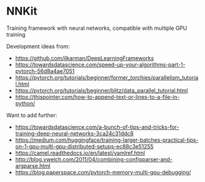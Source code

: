 # NNKit
Training framework with neural networks, compatible with multiple GPU training

Development ideas from:
 - https://github.com/ilkarman/DeepLearningFrameworks
 - https://towardsdatascience.com/speed-up-your-algorithms-part-1-pytorch-56d8a4ae7051
 - https://pytorch.org/tutorials/beginner/former_torchies/parallelism_tutorial.html
 - https://pytorch.org/tutorials/beginner/blitz/data_parallel_tutorial.html
 - https://thispointer.com/how-to-append-text-or-lines-to-a-file-in-python/
 
 
 Want to add further:
  - https://towardsdatascience.com/a-bunch-of-tips-and-tricks-for-training-deep-neural-networks-3ca24c31ddc8
  - https://medium.com/huggingface/training-larger-batches-practical-tips-on-1-gpu-multi-gpu-distributed-setups-ec88c3e51255
  - https://camel.readthedocs.io/en/latest/yamlref.html
  - http://blog.vwelch.com/2011/04/combining-configparser-and-argparse.html
  - https://blog.paperspace.com/pytorch-memory-multi-gpu-debugging/

